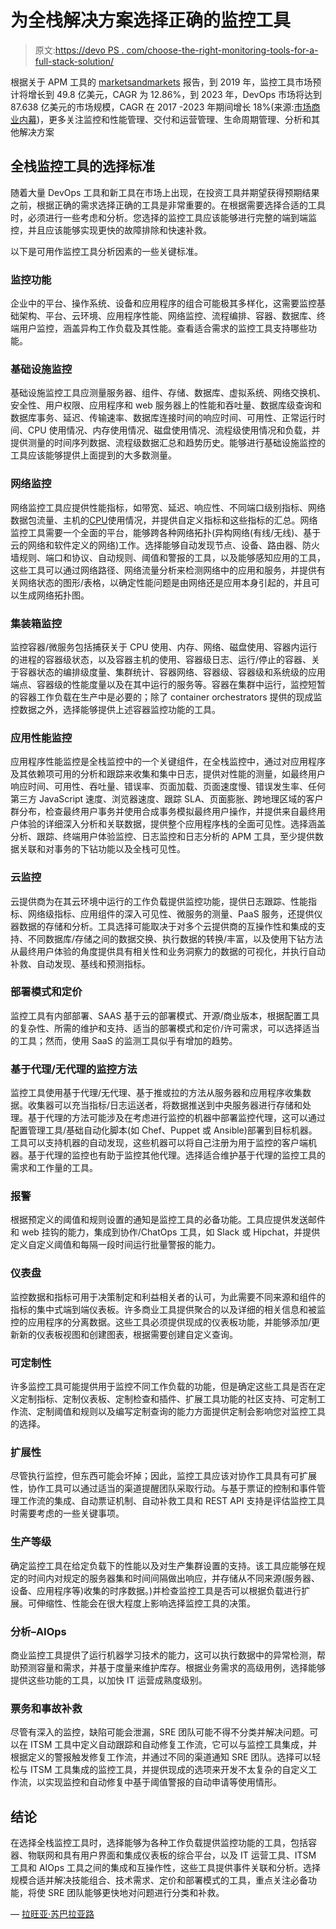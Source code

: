 # 为全栈解决方案选择正确的监控工具

> 原文:[https://devo PS . com/choose-the-right-monitoring-tools-for-a-full-stack-solution/](https://devops.com/choosing-the-right-monitoring-tools-for-a-full-stack-solution/)

根据关于 APM 工具的 [marketsandmarkets](https://www.marketsandmarkets.com/PressReleases/application-performance-management.asp) 报告，到 2019 年，监控工具市场预计将增长到 49.8 亿美元，CAGR 为 12.86%，到 2023 年，DevOps 市场将达到 87.638 亿美元的市场规模，CAGR 在 2017 -2023 年期间增长 18%(来源:[市场商业内幕](http://markets.businessinsider.com/news/stocks/global-devops-market-2017-2023-focus-on-monitoring-performance-management-delivery-operations-management-lifecycle-management-analytics-and-other-solutions-1002241696))，更多关注监控和性能管理、交付和运营管理、生命周期管理、分析和其他解决方案

## 全栈监控工具的选择标准

随着大量 DevOps 工具和新工具在市场上出现，在投资工具并期望获得预期结果之前，根据正确的需求选择正确的工具是非常重要的。在根据需要选择合适的工具时，必须进行一些考虑和分析。您选择的监控工具应该能够进行完整的端到端监控，并且应该能够实现更快的故障排除和快速补救。

以下是可用作监控工具分析因素的一些关键标准。

### **监控功能**

企业中的平台、操作系统、设备和应用程序的组合可能极其多样化，这需要监控基础架构、平台、云环境、应用程序性能、网络监控、流程编排、容器、数据库、终端用户监控，涵盖异构工作负载及其性能。查看适合需求的监控工具支持哪些功能。

### **基础设施监控**

基础设施监控工具应测量服务器、组件、存储、数据库、虚拟系统、网络交换机、安全性、用户权限、应用程序和 web 服务器上的性能和吞吐量、数据库级查询和数据库事务、延迟、传输速率、数据库连接时间的响应时间、可用性、正常运行时间、CPU 使用情况、内存使用情况、磁盘使用情况、流程级使用情况和负载，并提供测量的时间序列数据、流程级数据汇总和趋势历史。能够进行基础设施监控的工具应该能够提供上面提到的大多数测量。

### **网络监控**

网络监控工具应提供性能指标，如带宽、延迟、响应性、不同端口级别指标、网络数据包流量、主机的[CPU](https://whatis.techtarget.com/definition/processor)使用情况，并提供自定义指标和这些指标的汇总。网络监控工具需要一个全面的平台，能够跨各种网络拓扑(异构网络(有线/无线)、基于云的网络和软件定义的网络)工作。选择能够自动发现节点、设备、路由器、防火墙规则、端口和协议、自动规则、阈值和警报的工具，以及能够感知应用的工具，这些工具可以通过网络路径、网络流量分析来检测网络中的应用和服务，并提供有关网络状态的图形/表格，以确定性能问题是由网络还是应用本身引起的，并且可以生成网络拓扑图。

### **集装箱监控**

监控容器/微服务包括捕获关于 CPU 使用、内存、网络、磁盘使用、容器内运行的进程的容器级状态，以及容器主机的使用、容器级日志、运行/停止的容器、关于容器状态的编排级度量、集群统计、容器网络、容器级、容器级和系统级的应用端点、容器级的性能度量以及在其中运行的服务等。容器在集群中运行，监控短暂的容器工作负载在生产中是必要的；除了 container orchestrators 提供的现成监控数据之外，选择能够提供上述容器监控功能的工具。

### **应用性能监控**

应用程序性能监控是全栈监控中的一个关键组件，在全栈监控中，通过对应用程序及其依赖项可用的分析和跟踪来收集和集中日志，提供对性能的测量，如最终用户响应时间、可用性、吞吐量、错误率、页面加载、页面速度慢、错误发生率、任何第三方 JavaScript 速度、浏览器速度、跟踪 SLA、页面膨胀、跨地理区域的客户群分布，检查最终用户事务并使用合成事务模拟最终用户操作，并提供来自最终用户体验的详细深入分析和关联数据，提供整个应用程序栈的全面可见性。选择涵盖分析、跟踪、终端用户体验监控、日志监控和日志分析的 APM 工具，至少提供数据关联和对事务的下钻功能以及全栈可见性。

### **云监控**

云提供商为在其云环境中运行的工作负载提供监控功能，提供日志跟踪、性能指标、网络级指标、应用组件的深入可见性、微服务的测量、PaaS 服务，还提供仪器数据的存储和分析。工具选择可能取决于对多个云提供商的互操作性和集成的支持、不同数据库/存储之间的数据交换、执行数据的转换/丰富，以及使用下钻方法从最终用户体验的角度提供具有相关性和业务洞察力的数据的可视化，并执行自动补救、自动发现、基线和预测指标。

### **部署模式和定价**

监控工具有内部部署、SAAS 基于云的部署模式、开源/商业版本，根据配置工具的复杂性、所需的维护和支持、适当的部署模式和定价/许可需求，可以选择适当的工具；然而，使用 SaaS 的监测工具似乎有增加的趋势。

### **基于代理/无代理的监控方法**

监控工具使用基于代理/无代理、基于推或拉的方法从服务器和应用程序收集数据。收集器可以充当指标/日志运送者，将数据推送到中央服务器进行存储和处理。基于代理的方法可能涉及在考虑进行监控的机器中部署监控代理，这可以通过配置管理工具/基础自动化脚本(如 Chef、Puppet 或 Ansible)部署到目标机器。工具可以支持机器的自动发现，这些机器可以将自己注册为用于监控的客户端机器。基于代理的监控也有助于监控其他代理。选择适合维护基于代理的监控工具的需求和工作量的工具。

### **报警**

根据预定义的阈值和规则设置的通知是监控工具的必备功能。工具应提供发送邮件和 web 挂钩的能力，集成到协作/ChatOps 工具，如 Slack 或 Hipchat，并提供定义自定义阈值和每隔一段时间运行批量警报的能力。

### **仪表盘**

监控数据和指标可用于决策制定和利益相关者的认可，为此需要不同来源和组件的指标的集中式端到端仪表板。许多商业工具提供聚合的以及详细的相关信息和被监控的应用程序的分离数据。这些工具必须提供现成的仪表板功能，并能够添加/更新新的仪表板视图和创建图表，根据需要创建自定义查询。

### **可定制性**

许多监控工具可能提供用于监控不同工作负载的功能，但是确定这些工具是否在定义定制指标、定制仪表板、定制检查和插件、扩展工具功能的社区支持、可定制工作流、定制阈值和规则以及编写定制查询的能力方面提供定制会影响您对监控工具的选择。

### **扩展性**

尽管执行监控，但东西可能会坏掉；因此，监控工具应该对协作工具具有可扩展性，协作工具可以通过适当的渠道提醒团队采取行动。与基于票证的控制和事件管理工作流的集成、自动票证机制、自动补救工具和 REST API 支持是评估监控工具时需要考虑的一些关键事项。

### **生产等级**

确定监控工具在给定负载下的性能以及对生产集群设置的支持。该工具应能够在规定的时间内对规定的服务器集和时间间隔做出响应，并存储从不同来源(服务器、设备、应用程序等)收集的时序数据。)并检查监控工具是否可以根据负载进行扩展。可伸缩性、性能会在很大程度上影响选择监控工具的决策。

### **分析–AIOps**

商业监控工具提供了运行机器学习技术的能力，这可以执行数据中的异常检测，帮助预测容量和需求，并基于度量来维护库存。根据业务需求的高级用例，选择能够提供这些功能的工具，以加快 IT 运营成熟度级别。

### **票务和事故补救**

尽管有深入的监控，缺陷可能会泄漏，SRE 团队可能不得不分类并解决问题。可以在 ITSM 工具中定义自动跟踪和自动修复工作流，它可以与监控工具集成，并根据定义的警报触发修复工作流，并通过不同的渠道通知 SRE 团队。选择可以轻松与 ITSM 工具集成的监控工具，并提供现成的选项来开发不太复杂的自定义工作流，以实现监控和自动修复中基于阈值警报的自动申请等使用情形。

## 结论

在选择全栈监控工具时，选择能够为各种工作负载提供监控功能的工具，包括容器、物联网和具有用户界面和集成仪表板的综合平台，以及 IT 运营工具、ITSM 工具和 AIOps 工具之间的集成和互操作性，这些工具提供事件关联和分析。选择规模合适并解决技能组合、技术需求、定价和部署模式的工具，重点关注必备功能，将使 SRE 团队能够更快地对问题进行分类和补救。

— [拉旺亚·苏巴拉亚路](https://devops.com/author/lavanya-subbarayalu/)